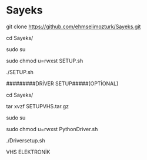 # Sayeks

git clone https://github.com/ehmselimozturk/Sayeks.git

cd Sayeks/

sudo su


sudo chmod u=rwxst SETUP.sh

./SETUP.sh


#########DRİVER SETUP#####(OPTİONAL)

cd Sayeks/

tar xvzf SETUPVHS.tar.gz


sudo su

sudo chmod u=rwxst PythonDriver.sh

./Driversetup.sh


VHS ELEKTRONİK
